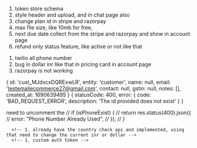 <!-- 1. razorpay and stripe webhook security -->

1. token store schema
1. style header and upload, and in chat page also
1. change plan id in stripe and razorpay
   <!-- 3. loading icon in upload and chat -->
   <!-- 4. toast notification -->
1. max file size, like 10mb for free,
1. next due date collect from the stripe and razorpay and show in account page
1. refund only status feature, like active or not like that
<!-- 6. file upload progress -->
1. twilio all phone number
1. bug in dollar inr like that in pricing card in account page
1. razorpay is not working

{
id: 'cust_MJdxcxDQRExwLR',
entity: 'customer',
name: null,
email: 'testemailecommerce27@gmail.com',
contact: null,
gstin: null,
notes: [],
created_at: 1690639495
}
{
statusCode: 400,
error: {
code: 'BAD_REQUEST_ERROR',
description: 'The id provided does not exist'
}
}

   <!-- 10. don't need to change the refresh token everytime -->
   <!-- 7. privacy policy -->
   <!-- 8. support page -->

need to uncomment the // if (isPhoneExist) {
// return res.status(400).json({
// error: "Phone Number Already Used",
// });
// }

   <!-- 5. remove storing file in s3 -->

      <!-- 1. already have the country check api and implemented, using that need to change the current inr or dollar -->
      <!-- 1. custom auth token -->

<!-- 2. login and register page design -->
   <!-- 3. url feature -->
   <!-- final -->
<!-- 5. only One phonenumber check while register -->
   <!-- 6. intimate after payment success or failure -->
   <!-- 7. intimate after cancel payment -->

<!-- 6. if subscribed we need to update the localstorage plan : ''

7. different logic, using expiry date, every time checking the subscription id , create error
   {
   statusCode: 429,
   error: { description: 'Too many requests', code: 'BAD_REQUEST_ERROR' }
   } -->

   <!-- 2. we only check user.isStripe not user.isRazorpay in upload controller -->
   <!-- 3. cancel subscription for razorpay -->
   <!-- 2. maximumPage check -->
   <!-- 3. multiple format docs , epub and url  -->
   <!-- 3. query check -->
   <!-- 2. account page for subscription view, cancel -->

